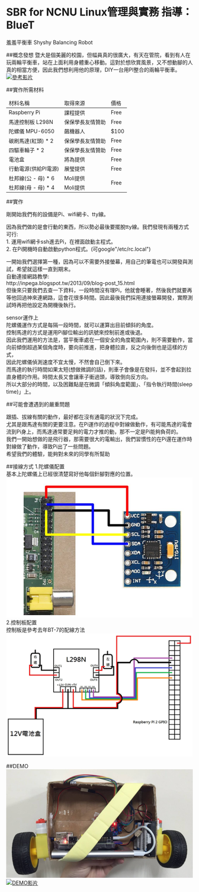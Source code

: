 # SBR for NCNU Linux管理與實務 指導：BlueT 
羞羞平衡車 Shyshy Balancing Robot

##概念發想
暨大是個美麗的校園，但幅員真的很廣大，有天在管院，看到有人在玩兩輪平衡車，站在上面利用身體重心移動。這對於想欣賞風景，又不想動腳的人真的相當方便，因此我們想利用他的原理，DIY一台用PI整合的兩輪平衡車。
[![參考影片](http://i.ytimg.com/vi/YRdBsVTHEG0/0.jpg)](https://www.youtube.com/watch?v=7-mgaIe287M)

##實作所需材料
<table>
	<thead>
		<tr>
			<td>材料名稱</td>
			<td>取得來源</td>
			<td>價格</td>
		</tr>
	</thead>
	<tbody>
		<tr>
			<td>Raspberry Pi</td>
			<td>課程提供</td>
			<td>Free</td>
		</tr>
		<tr>
			<td>馬達控制板 L298N</td>
			<td>保保學長友情贊助</td>
			<td>Free</td>
		</tr>
		<tr>
			<td>陀螺儀 MPU-6050</td>
			<td>飆機器人</td>
			<td>$100</td>
		</tr>
		<tr>
			<td>碳刷馬達(紅頭) * 2</td>
			<td>保保學長友情贊助</td>
			<td>Free</td>
		</tr>
		<tr>
			<td>四驅車輪子 * 2</td>
			<td>保保學長友情贊助</td>
			<td>Free</td>
		</tr>
		<tr>
			<td>電池盒</td>
			<td>將為提供</td>
			<td>Free</td>
		</tr>
		<tr>
			<td>行動電源(供給PI電源)</td>
			<td>展瑩提供</td>
			<td>Free</td>
		</tr>
		<tr>
			<td>杜邦線(公 - 母) * 6</td>
			<td>Moli提供</td>
			<td rowspan="2">Free</td>
		</tr>
		<tr>
			<td>杜邦線(母 - 母) * 4</td>
			<td>Moli提供</td>
		</tr>
	</tbody>
</table>

##實作
<p>剛開始我們有的設備是Pi、wifi網卡、tty線。</p>

<p>因為我們做的是會行動的東西，所以勢必最後要擺脫tty線。我們發現有兩種方式可行: <br>
1. 運用wifi網卡ssh進去Pi，在裡面啟動主程式。<br>
2. 在Pi開機時自動啟動python程式。(可google"/etc/rc.local")</p>

<p>一開始我們選擇第一種，因為可以不需要外接螢幕，用自己的筆電也可以開發與測試，希望就這樣一直到期末。<br>
自動連接網路教學: <br>
http://inpega.blogspot.tw/2013/09/blog-post_15.html<br>
但後來只要我們去查一下資料，一段時間沒有理Pi，他就會睡著，然後我們就要再等他回過神來連網路，這會花很多時間。因此最後我們採用連接螢幕開發，實際測試時再把他設定為開機後執行。</p>

<p>
sensor運作上<br>
陀螺儀運作方式是每隔一段時間，就可以運算出目前傾斜的角度。<br>
控制馬達的方式是運用Pi腳位輸出的訊號來控制前進或後退。<br>
因此我們運用的方法是，當平衡車處在一個安全的角度範圍內，則不需要動作，當向前傾倒超過某個角度時，要向前推進，把身體拉直，反之向後倒也是這樣的方式，<br>
因此陀螺儀偵測速度不宜太慢，不然會自己倒下來。<br>
而馬達的執行時間如果太短(想做微調的話)，則車子會像是在發抖，並不會起到拉直身體的作用。時間太長又會讓車子衝過頭，導致倒向反方向。<br>
所以大部分的時間，以及困難點是在微調「傾斜角度範圍」、「指令執行時間(sleep time)」上。
</p>

##可能會遭遇到的嚴重問題
<p>跟插、拔線有關的動作，最好都在沒有通電的狀況下完成。<br>
尤其是跟馬達有關的更要注意。在Pi運作的過程中對線做動作，有可能馬達的電會流到Pi身上，而馬達通常要足夠的電力才推的動，那不一定是Pi能夠負荷的。<br>
我們一開始想做的是飛行器，那需要很大的電輸出，我們習慣性的在Pi還在運作時對線做了動作，導致Pi出了一些問題。<br>
希望我們的體驗，能夠對未來的同學有所幫助
</p>

##接線方式
1.陀螺儀配置<br>
基本上陀螺儀上已經很清楚寫好他每個針腳對應的位置。<br>
![陀螺儀](https://github.com/NCNU-OpenSource/PPQ/blob/master/images/mpu-6050.jpg)
2.控制板配置<br>
控制板是參考去年BT-7的配線方法<br>
![控制板](https://github.com/NCNU-OpenSource/PPQ/blob/master/images/motor.jpg)

##DEMO
![Shyshy Balancing Robot](https://github.com/NCNU-OpenSource/PPQ/blob/master/images/finish.jpg)
[![DEMO影片](http://i.ytimg.com/vi/Ki7mhFmQ6sM/0.jpg)](https://www.youtube.com/watch?v=Ki7mhFmQ6sM)
